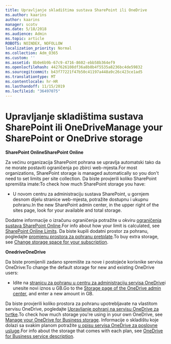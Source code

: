 ```yaml
---
title: Upravljanje skladištima sustava SharePoint ili OneDrive
ms.author: kaarins
author: kaarins
manager: scotv
ms.date: 5/18/2018
ms.audience: Admin
ms.topic: article
ROBOTS: NOINDEX, NOFOLLOW
localization_priority: Normal
ms.collection: Adm_O365
ms.custom: ''
ms.assetid: 8b0e6b9b-67c9-4716-8602-ebb58b364ef9
ms.openlocfilehash: 4427626108df36a8b8b4f5535a8236bc4de59832
ms.sourcegitcommit: b43f77221f47b50c41197a448a9c26c423ce1ad5
ms.translationtype: MT
ms.contentlocale: hr-HR
ms.lasthandoff: 11/15/2019
ms.locfileid: "36497075"
---
```

# <a name="manage-your-sharepoint-or-onedrive-storage"></a><span data-ttu-id="89701-102">Upravljanje skladištima sustava SharePoint ili OneDrive</span><span class="sxs-lookup"><span data-stu-id="89701-102">Manage your SharePoint or OneDrive storage</span></span>

 <span data-ttu-id="89701-103">**SharePoint Online**</span><span class="sxs-lookup"><span data-stu-id="89701-103">**SharePoint Online**</span></span>
  
<span data-ttu-id="89701-104">Za većinu organizacija SharePoint pohrana se upravlja automatski tako da ne morate postaviti ograničenja po zbirci web-mjesta.</span><span class="sxs-lookup"><span data-stu-id="89701-104">For most organizations, SharePoint storage is managed automatically so you don't need to set limits per site collection.</span></span> <span data-ttu-id="89701-105">Da biste provjerili koliko SharePoint spremišta imate:</span><span class="sxs-lookup"><span data-stu-id="89701-105">To check how much SharePoint storage you have:</span></span>
  
- <span data-ttu-id="89701-106">U novom centru za administraciju sustava SharePoint, u gornjem desnom dijelu stranice web-mjesta, potražite dostupnu i ukupnu pohranu.</span><span class="sxs-lookup"><span data-stu-id="89701-106">In the new SharePoint admin center, in the upper right of the sites page, look for your available and total storage.</span></span>
    
<span data-ttu-id="89701-107">Dodatne informacije o izračunu ograničenja potražite u okviru [ograničenja sustava SharePoint Online](https://go.microsoft.com/fwlink/p/?LinkID=856113).</span><span class="sxs-lookup"><span data-stu-id="89701-107">For info about how your limit is calculated, see [SharePoint Online Limits](https://go.microsoft.com/fwlink/p/?LinkID=856113).</span></span> <span data-ttu-id="89701-108">Da biste kupili dodatni prostor za pohranu, pogledajte [promjenu prostora za pohranu pretplate](https://go.microsoft.com/fwlink/?linkid=866428).</span><span class="sxs-lookup"><span data-stu-id="89701-108">To buy extra storage, see [Change storage space for your subscription](https://go.microsoft.com/fwlink/?linkid=866428).</span></span>
  
 <span data-ttu-id="89701-109">**Onedrive**</span><span class="sxs-lookup"><span data-stu-id="89701-109">**OneDrive**</span></span>
  
<span data-ttu-id="89701-110">Da biste promijenili zadano spremište za nove i postojeće korisnike servisa OneDrive:</span><span class="sxs-lookup"><span data-stu-id="89701-110">To change the default storage for new and existing OneDrive users:</span></span>
  
- <span data-ttu-id="89701-111">Idite na [stranicu za pohranu u centru za administraciju servisa OneDrive](https://admin.onedrive.com/?v=StorageSettings)i unesite novi iznos u GB.</span><span class="sxs-lookup"><span data-stu-id="89701-111">Go to the [Storage page of the OneDrive admin center](https://admin.onedrive.com/?v=StorageSettings), and enter a new amount in GB.</span></span>
    
<span data-ttu-id="89701-112">Da biste provjerili koliko prostora za pohranu upotrebljavate na vlastitom servisu OneDrive, pogledajte [Upravljanje pohrani na servisu OneDrive za tvrtke](https://go.microsoft.com/fwlink/?linkid=866429).</span><span class="sxs-lookup"><span data-stu-id="89701-112">To check how much storage you're using in your own OneDrive, see [Manage your OneDrive for Business storage](https://go.microsoft.com/fwlink/?linkid=866429).</span></span> <span data-ttu-id="89701-113">Informacije o skladištu koje dolazi sa svakim planom potražite [u opisu servisa OneDrive za poslovne usluge](https://go.microsoft.com/fwlink/p/?LinkID=826071).</span><span class="sxs-lookup"><span data-stu-id="89701-113">For info about the storage that comes with each plan, see [OneDrive for Business service description](https://go.microsoft.com/fwlink/p/?LinkID=826071).</span></span>
  

